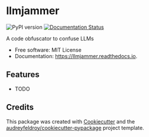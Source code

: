 # llmjammer

![PyPI version](https://img.shields.io/pypi/v/llmjammer.svg)
[![Documentation Status](https://readthedocs.org/projects/llmjammer/badge/?version=latest)](https://llmjammer.readthedocs.io/en/latest/?version=latest)

A code obfuscator to confuse LLMs

* Free software: MIT License
* Documentation: https://llmjammer.readthedocs.io.

## Features

* TODO

## Credits

This package was created with [Cookiecutter](https://github.com/audreyfeldroy/cookiecutter) and the [audreyfeldroy/cookiecutter-pypackage](https://github.com/audreyfeldroy/cookiecutter-pypackage) project template.
